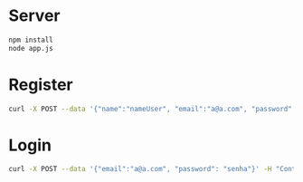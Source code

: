 # Server
```bash
npm install
node app.js
```

# Register
```bash
curl -X POST --data '{"name":"nameUser", "email":"a@a.com", "password": "senha"}' -H "Content-Type: application/json" http://localhost:3000/register
```

# Login
```bash
curl -X POST --data '{"email":"a@a.com", "password": "senha"}' -H "Content-Type: application/json" http://localhost:3000/auth
```